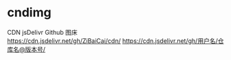 # cndimg
CDN jsDelivr Github 图床  
https://cdn.jsdelivr.net/gh/ZiBaiCai/cdn/ 
https://cdn.jsdelivr.net/gh/用户名/仓库名@版本号/  

